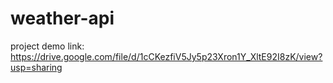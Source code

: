 # weather-api

project demo link: https://drive.google.com/file/d/1cCKezfiV5Jy5p23Xron1Y_XltE92I8zK/view?usp=sharing